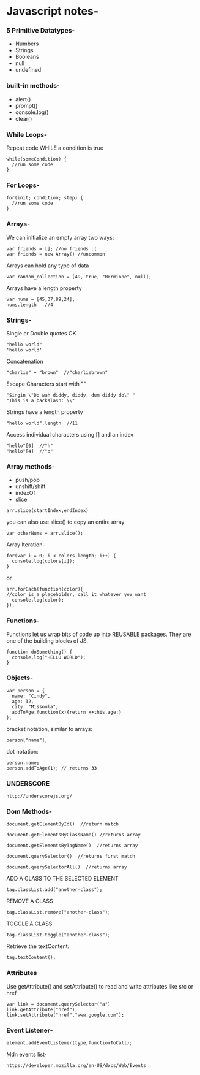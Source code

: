 # Javascript notes-

### 5 Primitive Datatypes-
- Numbers
- Strings
- Booleans
- null 
- undefined

### built-in methods-
- alert()
- prompt()
- console.log()
- clear()

### While Loops-
Repeat code WHILE a condition is true
```
while(someCondition) {
  //run some code
}
```

### For Loops-
```
for(init; condition; step) {
  //run some code
}
```

### Arrays-
We can initialize an empty array two ways:
```
var friends = []; //no friends :(
var friends = new Array() //uncommon
```
Arrays can hold any type of data
```
var random_collection = [49, true, "Hermione", null];
```
Arrays have a length property
```
var nums = [45,37,89,24];
nums.length   //4
```

### Strings-
Single or Double quotes OK
```
"hello world"
'hello world'
```
Concatenation
```
"charlie" + "brown"  //"charliebrown"
```
Escape Characters start with "\"
```
"Singin \"Do wah diddy, diddy, dum diddy do\" "
"This is a backslash: \\"
```

Strings have a length property
```
"hello world".length  //11
```
Access individual characters using [] and an index
```
"hello"[0]  //"h"
"hello"[4]  //"o"
```
### Array methods-
- push/pop
- unshift/shift
- indexOf
- slice	
```
arr.slice(startIndex,endIndex)
```
you can also use slice() to copy an entire array
```
var otherNums = arr.slice();
```
Array Iteration-
```
for(var i = 0; i < colors.length; i++) {
  console.log(colors[i]);
}
```
or
```
arr.forEach(function(color){
//color is a placeholder, call it whatever you want
  console.log(color);
});
```

### Functions-
Functions let us wrap bits of code up into REUSABLE packages.  They are one of the building blocks of JS.
```
function doSomething() {
  console.log("HELLO WORLD");
}
```

### Objects-
```
var person = {
  name: "Cindy", 
  age: 32,
  city: "Missoula",
  addToAge:function(x){return x+this.age;}
};

```
bracket notation, similar to arrays:
```
person["name"];
```
dot notation:
```
person.name;
person.addToAge(1); // returns 33
```

### UNDERSCORE
```
http://underscorejs.org/
```

### Dom Methods-
```
document.getElementById()  //return match
```
```
document.getElementsByClassName() //returns array
```
```
document.getElementsByTagName()  //returns array
```
```
document.querySelector()  //returns first match
```
```
document.querySelectorAll()  //returns array
```
ADD A CLASS TO THE SELECTED ELEMENT
```
tag.classList.add("another-class");
```
REMOVE A CLASS
```
tag.classList.remove("another-class");
```
TOGGLE A CLASS
```
tag.classList.toggle("another-class");
```
Retrieve the textContent:
```
tag.textContent();
```
### Attributes
Use getAttribute() and setAttribute() to read and write attributes like src or href
```
var link = document.querySelector("a")
link.getAttribute("href");
link.setAttribute("href","www.google.com");
```

### Event Listener-
```
element.addEventListener(type,functionToCall);
```
Mdn events list- 
```
https://developer.mozilla.org/en-US/docs/Web/Events
```